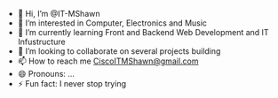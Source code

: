 - 👋 Hi, I’m @IT-MShawn
- 👀 I’m interested in Computer, Electronics and Music
- 🌱 I’m currently learning Front and Backend Web Development and IT Infustructure
- 💞️ I’m looking to collaborate on several projects building
- 📫 How to reach me CiscoITMShawn@gmail.com
- 😄 Pronouns: ...
- ⚡ Fun fact: I never stop trying

<!---
IT-MShawn/IT-MShawn is a ✨ special ✨ repository because its `README.md` (this file) appears on your GitHub profile.
You can click the Preview link to take a look at your changes.
--->
